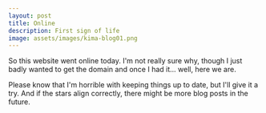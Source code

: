 ```yaml
---
layout: post
title: Online
description: First sign of life
image: assets/images/kima-blog01.png 
---
```


So this website went online today. I'm not really sure why, though I just badly wanted to get the domain and once I had it... well, here we are.

Please know that I'm horrible with keeping things up to date, but I'll give it a try. And if the stars align correctly, there might be more blog posts in the future.
